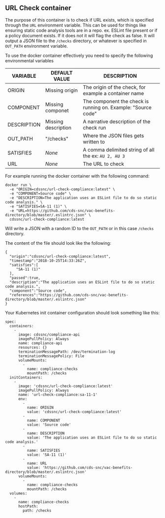 ## URL Check container

The purpose of this container is to check if URL exists, which is specified through the `URL` environment variable. This can be used for things like ensuring static code analysis tools are in a repo. ex. ESLint file present or if a policy document exists. If it does not it will flag the check as false. It will output a JSON file to the `/checks` directory, or whatever is specified in `OUT_PATH` environment variable.

To use the docker container effectively you need to specify the following environmental variables

| VARIABLE    | DEFAULT VALUE       | DESCRIPTION                                                  |
| ----------- | ------------------- | ------------------------------------------------------------ |
| ORIGIN      | Missing origin      | The origin of the check, for example a container name        |
| COMPONENT   | Missing componet    | The component the check is running on. Example: "Source code" |
| DESCRIPTION | Missing description | A narrative description of the check run                     |
| OUT_PATH    | "/checks"           | Where the JSON files gets written to                         |
| SATISFIES   | _None_              | A comma delimited string of all the ex: `AU 2, AU 3`         |
| URL         | _None_              | The URL to check                                             |

For example running the docker container with the following command:

```
docker run \
  -e "ORIGIN=cdssnc/url-check-compliance:latest" \
  -e "COMPONENT=Source code" \
  -e "DESCRIPTION=The application uses an ESLint file to do so static code analysis." \
  -e "SATISFIES=SA-11 (1)" \
  -e "URL=https://github.com/cds-snc/vac-benefits-directory/blob/master/.eslintrc.json" \
  cdssnc/url-check-compliance:latest
```

Will write a JSON with a random ID to the `OUT_PATH` or in this case `/checks` directory.

The content of the file should look like the following:

```
{
  "origin":"cdssnc/url-check-compliance:latest",
  "timestamp":"2018-10-25T14:33:26Z",
  "satisfies":[
     "SA-11 (1)"
  ],
  "passed":true,
  "description":"The application uses an ESLint file to do so static code analysis.",
  "component":"Source code",
  "references":"https://github.com/cds-snc/vac-benefits-directory/blob/master/.eslintrc.json"
}
```

Your Kubernetes init container configuration should look something like this:

```
spec:
  containers:
    -
      image: cdssnc/compliance-api
      imagePullPolicy: Always
      name: compliance-api
      resources: {}
      terminationMessagePath: /dev/termination-log
      terminationMessagePolicy: File
      volumeMounts:
        -
          name: compliance-checks
          mountPath: /checks
  initContainers:
    -
      image: 'cdssnc/url-check-compliance:latest'
      imagePullPolicy: Always
      name: 'url-check-compliance:sa-11-1'
      env:
        -
          name: ORIGIN
          value: 'cdssnc/url-check-compliance:latest'
        -
          name: COMPONENT
          value: 'Source code'
        -
          name: DESCRIPTION
          value: 'The application uses an ESLint file to do so static code analysis.'
        -
          name: SATISFIES
          value: 'SA-11 (1)'
        -
          name: URL
          value: 'https://github.com/cds-snc/vac-benefits-directory/blob/master/.eslintrc.json'
      volumeMounts:
        -
          name: compliance-checks
          mountPath: /checks
  volumes:
    -
      name: compliance-checks
      hostPath:
        path: /checks
```
